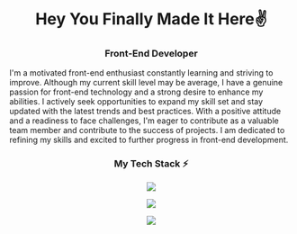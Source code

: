 <h1 align="center">Hey You Finally Made It Here✌</h1>
<h3 align="center">Front-End Developer</h3>
<div text-align="justify">
   I'm a motivated front-end enthusiast constantly learning and striving to improve. Although my current skill level may be average, I have a genuine passion for front-end technology and a strong desire to enhance my abilities. I actively seek opportunities to expand my skill set and stay updated with the latest trends and best practices. With a positive attitude and a readiness to face challenges, I'm eager to contribute as a valuable team member and contribute to the success of projects. I am dedicated to refining my skills and excited to further progress in front-end development.
</div>
<h3 align="center">My Tech Stack ⚡</h3>
<p align="center">
    <img src="https://skillicons.dev/icons?i=html,css,js,bootstrap,php,mysql,python,cs,java" />
</p>
<p align="center">
      <img src="https://skillicons.dev/icons?i=vscode,eclipse,git,figma,ai,ps" />
</p>
<p align="center">
  <a href="https://github.com/ahmadaimandev">
    <img src="http://github-profile-summary-cards.vercel.app/api/cards/profile-details?username=ahmadaimandev&theme=dracula" />
  </a>
<!-- Credit to this guy 👉https://github.com/tandpfun/skill-icons -->
<!--The Website https://skillicons.dev/-->
